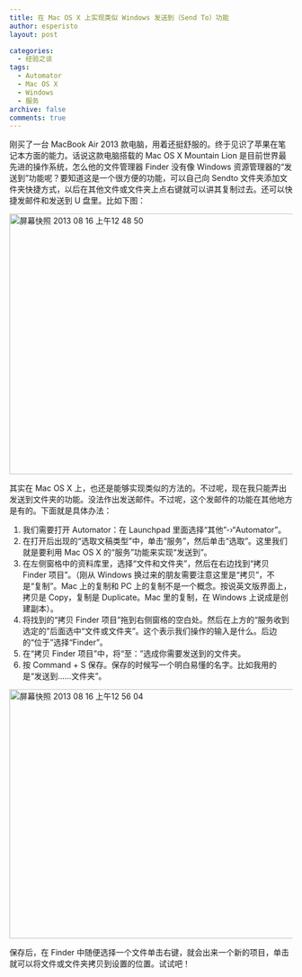 ```yaml
---
title: 在 Mac OS X 上实现类似 Windows 发送到（Send To）功能
author: esperisto
layout: post

categories:
  - 经验之谈
tags:
  - Automator
  - Mac OS X
  - Windows
  - 服务
archive: false
comments: true
---
```

刚买了一台 MacBook Air 2013 款电脑，用着还挺舒服的。终于见识了苹果在笔记本方面的能力。话说这款电脑搭载的 Mac OS X Mountain Lion 是目前世界最先进的操作系统，怎么他的文件管理器 Finder 没有像 Windows 资源管理器的“发送到”功能呢？要知道这是一个很方便的功能，可以自己向 Sendto 文件夹添加文件夹快捷方式，以后在其他文件或文件夹上点右键就可以讲其复制过去。还可以快捷发邮件和发送到 U 盘里。比如下图：

<img style="display: block; margin-left: auto; margin-right: auto;" title="屏幕快照 2013-08-16 上午12.48.50.png" src="http://jouchyi.cn/wp-content/uploads/2013/08/屏幕快照-2013-08-16-上午12.48.50.png" alt="屏幕快照 2013 08 16 上午12 48 50" width="521" height="463" border="0" />

其实在 Mac OS X 上，也还是能够实现类似的方法的。不过呢，现在我只能弄出发送到文件夹的功能。没法作出发送邮件。不过呢，这个发邮件的功能在其他地方是有的。下面就是具体办法：

  1. 我们需要打开 Automator：在 Launchpad 里面选择“其他”-›“Automator”。
  2. 在打开后出现的“选取文稿类型”中，单击“服务”，然后单击“选取”。这里我们就是要利用 Mac OS X 的“服务”功能来实现“发送到”。
  3. 在左侧窗格中的资料库里，选择“文件和文件夹”，然后在右边找到“拷贝 Finder 项目”。（刚从 Windows 换过来的朋友需要注意这里是“拷贝”，不是“复制”。Mac 上的复制和 PC 上的复制不是一个概念。按说英文版界面上，拷贝是 Copy，复制是 Duplicate。Mac 里的复制，在 Windows 上说成是创建副本）。
  4. 将找到的“拷贝 Finder 项目”拖到右侧窗格的空白处。然后在上方的“服务收到选定的”后面选中“文件或文件夹”。这个表示我们操作的输入是什么。后边的“位于”选择“Finder”。
  5. 在“拷贝 Finder 项目”中，将“至：”选成你需要发送到的文件夹。
  6. 按 Command + S 保存。保存的时候写一个明白易懂的名字。比如我用的是“发送到……文件夹”。

<div>
  <img style="display: block; margin-left: auto; margin-right: auto;" title="屏幕快照 2013-08-16 上午12.56.04.png" src="http://jouchyi.cn/wp-content/uploads/2013/08/屏幕快照-2013-08-16-上午12.56.04.png" alt="屏幕快照 2013 08 16 上午12 56 04" width="600" height="443" border="0" />
</div>

保存后，在 Finder 中随便选择一个文件单击右键，就会出来一个新的项目，单击就可以将文件或文件夹拷贝到设置的位置。试试吧！